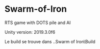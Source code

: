 # Swarm-of-Iron
RTS game with DOTS pile and AI

Unity version:	2019.3.0f6

Le build se trouve dans ..Swarm of Iron\Build